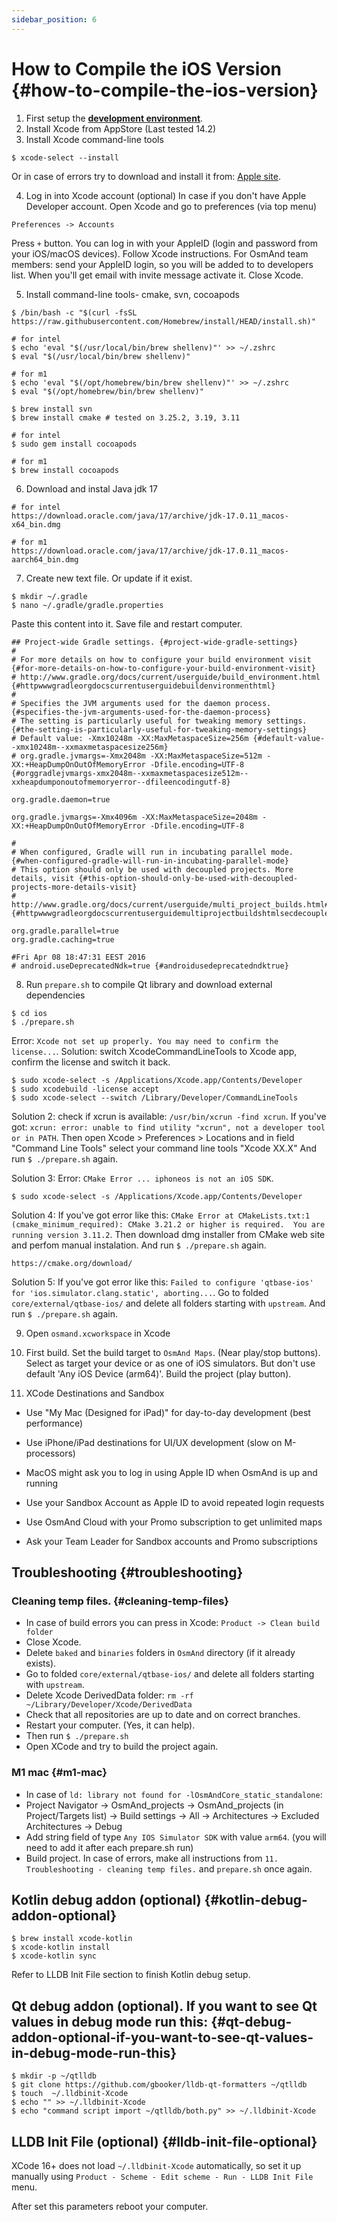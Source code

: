```yaml
---
sidebar_position: 6
---
```


# How to Compile the iOS Version {#how-to-compile-the-ios-version}

1. First setup the **[development environment](setup-the-dev-environment.md)**.
2. Install Xcode from AppStore (Last tested 14.2)
3. Install Xcode command-line tools
  ```
  $ xcode-select --install
  ```
  Or in case of errors try to download and install it from: [Apple site](https://developer.apple.com/download/all/?q=xcode>).

4. Log in into Xcode account (optional)
  In case if you don't have Apple Developer account. Open Xcode and go to preferences (via top menu)
  ```
  Preferences -> Accounts
  ```
  Press `+` button. You can log in with your AppleID (login and password from your iOS/macOS devices). Follow Xcode instructions.
  For OsmAnd team members: send your AppleID login, so you will be added to to developers list. When you'll get email with invite message activate it.
  Close Xcode.

5. Install command-line tools- cmake, svn, cocoapods
  ```
  $ /bin/bash -c "$(curl -fsSL https://raw.githubusercontent.com/Homebrew/install/HEAD/install.sh)"

  # for intel
  $ echo 'eval "$(/usr/local/bin/brew shellenv)"' >> ~/.zshrc
  $ eval "$(/usr/local/bin/brew shellenv)"

  # for m1
  $ echo 'eval "$(/opt/homebrew/bin/brew shellenv)"' >> ~/.zshrc
  $ eval "$(/opt/homebrew/bin/brew shellenv)"

  $ brew install svn
  $ brew install cmake # tested on 3.25.2, 3.19, 3.11

  # for intel
  $ sudo gem install cocoapods

  # for m1
  $ brew install cocoapods
  ```
6. Download and instal Java jdk 17
  ```
  # for intel
  https://download.oracle.com/java/17/archive/jdk-17.0.11_macos-x64_bin.dmg

  # for m1
  https://download.oracle.com/java/17/archive/jdk-17.0.11_macos-aarch64_bin.dmg
  ```

7. Create new text file. Or update if it exist.
  ```
  $ mkdir ~/.gradle
  $ nano ~/.gradle/gradle.properties
  ```

  Paste this content into it. Save file and restart computer.

```
## Project-wide Gradle settings. {#project-wide-gradle-settings}
#
# For more details on how to configure your build environment visit {#for-more-details-on-how-to-configure-your-build-environment-visit}
# http://www.gradle.org/docs/current/userguide/build_environment.html {#httpwwwgradleorgdocscurrentuserguidebuildenvironmenthtml}
#
# Specifies the JVM arguments used for the daemon process. {#specifies-the-jvm-arguments-used-for-the-daemon-process}
# The setting is particularly useful for tweaking memory settings. {#the-setting-is-particularly-useful-for-tweaking-memory-settings}
# Default value: -Xmx10248m -XX:MaxMetaspaceSize=256m {#default-value--xmx10248m--xxmaxmetaspacesize256m}
# org.gradle.jvmargs=-Xmx2048m -XX:MaxMetaspaceSize=512m -XX:+HeapDumpOnOutOfMemoryError -Dfile.encoding=UTF-8 {#orggradlejvmargs-xmx2048m--xxmaxmetaspacesize512m--xxheapdumponoutofmemoryerror--dfileencodingutf-8}

org.gradle.daemon=true

org.gradle.jvmargs=-Xmx4096m -XX:MaxMetaspaceSize=2048m -XX:+HeapDumpOnOutOfMemoryError -Dfile.encoding=UTF-8

#
# When configured, Gradle will run in incubating parallel mode. {#when-configured-gradle-will-run-in-incubating-parallel-mode}
# This option should only be used with decoupled projects. More details, visit {#this-option-should-only-be-used-with-decoupled-projects-more-details-visit}
# http://www.gradle.org/docs/current/userguide/multi_project_builds.html#sec:decoupled_projects {#httpwwwgradleorgdocscurrentuserguidemultiprojectbuildshtmlsecdecoupledprojects}

org.gradle.parallel=true
org.gradle.caching=true

#Fri Apr 08 18:47:31 EEST 2016
# android.useDeprecatedNdk=true {#androidusedeprecatedndktrue}
```

8. Run `prepare.sh` to compile Qt library and download external dependencies
  ```
  $ cd ios
  $ ./prepare.sh
  ```

  Error: `Xcode not set up properly. You may need to confirm the license...`.
  Solution: switch XcodeCommandLineTools to Xcode app, confirm the license and switch it back.
  ```
  $ sudo xcode-select -s /Applications/Xcode.app/Contents/Developer
  $ sudo xcodebuild -license accept
  $ sudo xcode-select --switch /Library/Developer/CommandLineTools
  ```

  Solution 2: check if xcrun is available: ``` /usr/bin/xcrun -find xcrun ```. If you've got: ``` xcrun: error: unable to find utility "xcrun", not a developer tool or in PATH ```. Then open Xcode > Preferences > Locations and in field "Command Line Tools" select your command line tools "Xcode XX.X" And run `$ ./prepare.sh` again.

  Solution 3: Error: `CMake Error ... iphoneos is not an iOS SDK`.
  ```
  $ sudo xcode-select -s /Applications/Xcode.app/Contents/Developer
  ```

  Solution 4: If you've got error like this: ``` CMake Error at CMakeLists.txt:1 (cmake_minimum_required): CMake 3.21.2 or higher is required.  You are running version 3.11.2 ```. Then download dmg installer from CMake web site and perfom manual instalation. And run `$ ./prepare.sh` again.
  ```
  https://cmake.org/download/
  ```

  Solution 5: If you've got error like this: ```Failed to configure 'qtbase-ios' for 'ios.simulator.clang.static', aborting...```. Go to folded ```core/external/qtbase-ios/``` and delete all folders starting with ```upstream```.  And run `$ ./prepare.sh` again.


9. Open `osmand.xcworkspace` in Xcode

10. First build.
  Set the build target to `OsmAnd Maps`. (Near play/stop buttons). Select as target your device or as one of iOS simulators. But don't use default 'Any iOS Device (arm64)'. Build the project (play button).

11. XCode Destinations and Sandbox

 - Use "My Mac (Designed for iPad)" for day-to-day development (best performance)
 - Use iPhone/iPad destinations for UI/UX development (slow on M-processors)

 - MacOS might ask you to log in using Apple ID when OsmAnd is up and running
 - Use your Sandbox Account as Apple ID to avoid repeated login requests
 - Use OsmAnd Cloud with your Promo subscription to get unlimited maps

 - Ask your Team Leader for Sandbox accounts and Promo subscriptions

## Troubleshooting {#troubleshooting}
### Cleaning temp files. {#cleaning-temp-files}
  - In case of build errors you can press in Xcode: ```Product -> Clean build folder```
  - Close Xcode.
  - Delete `baked` and `binaries` folders in `OsmAnd` directory (if it already exists).
  - Go to folded ```core/external/qtbase-ios/``` and delete all folders starting with ```upstream```.
  - Delete Xcode DerivedData folder: ``` rm -rf ~/Library/Developer/Xcode/DerivedData ```
  - Check that all repositories are up to date and on correct branches.
  - Restart your computer. (Yes, it can help).
  - Then run `$ ./prepare.sh`
  - Open XCode and try to build the project again.

### M1 mac {#m1-mac}
  - In case of ```ld: library not found for -lOsmAndCore_static_standalone```:
  - Project Navigator -> OsmAnd_projects -> OsmAnd_projects (in Project/Targets list) -> Build settings -> All -> Architectures -> Excluded Architectures -> Debug
  - Add string field of type ```Any IOS Simulator SDK``` with value ```arm64```. (you will need to add it after each prepare.sh run)
  - Build project. In case of errors, make all instructions from ```11. Troubleshooting - cleaning temp files.``` and ```prepare.sh``` once again.

## Kotlin debug addon (optional) {#kotlin-debug-addon-optional}
```
$ brew install xcode-kotlin
$ xcode-kotlin install
$ xcode-kotlin sync
```

Refer to LLDB Init File section to finish Kotlin debug setup.

## Qt debug addon (optional). If you want to see Qt values in debug mode run this: {#qt-debug-addon-optional-if-you-want-to-see-qt-values-in-debug-mode-run-this}
```
$ mkdir -p ~/qtlldb
$ git clone https://github.com/gbooker/lldb-qt-formatters ~/qtlldb
$ touch  ~/.lldbinit-Xcode
$ echo "" >> ~/.lldbinit-Xcode
$ echo "command script import ~/qtlldb/both.py" >> ~/.lldbinit-Xcode
```

## LLDB Init File (optional) {#lldb-init-file-optional}
XCode 16+ does not load `~/.lldbinit-Xcode` automatically, so set it up manually using `Product - Scheme - Edit scheme - Run - LLDB Init File` menu.

After set this parameters reboot your computer.
